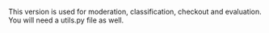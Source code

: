 This version is used for moderation, classification, checkout and evaluation. You will need a utils.py file
as well.
